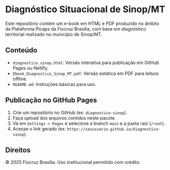 
# Diagnóstico Situacional de Sinop/MT

Este repositório contém um e-book em HTML e PDF produzido no âmbito da Plataforma Picaps da Fiocruz Brasília, com base em diagnóstico territorial realizado no município de Sinop/MT.

## Conteúdo

- `diagnostico_sinop.html`: Versão interativa para publicação em GitHub Pages ou Netlify.
- `Ebook_Diagnostico_Sinop_MT.pdf`: Versão estática em PDF para leitura offline.
- `README.md`: Instruções básicas para uso.

## Publicação no GitHub Pages

1. Crie um repositório no GitHub (ex: `diagnostico-sinop`).
2. Faça upload dos arquivos contidos neste pacote.
3. Vá em `Settings > Pages` e selecione a branch `main` e a pasta raiz (`/root`).
4. Acesse o link gerado (ex: `https://seuusuario.github.io/diagnostico-sinop`).

## Direitos

© 2025 Fiocruz Brasília. Uso institucional permitido com crédito.

